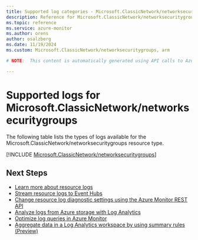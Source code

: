 ```yaml
---
title: Supported log categories - Microsoft.ClassicNetwork/networksecuritygroups
description: Reference for Microsoft.ClassicNetwork/networksecuritygroups in Azure Monitor Logs.
ms.topic: reference
ms.service: azure-monitor
ms.author: orens
author: osalzberg
ms.date: 11/19/2024
ms.custom: Microsoft.ClassicNetwork/networksecuritygroups, arm

# NOTE:  This content is automatically generated using API calls to Azure. Any edits made on these files will be overwritten in the next run of the script. 

---
```





# Supported logs for Microsoft.ClassicNetwork/networksecuritygroups  
The following table lists the types of logs available for the Microsoft.ClassicNetwork/networksecuritygroups resource type.
  

  
[!INCLUDE [Microsoft.ClassicNetwork/networksecuritygroups](~/reusable-content/ce-skilling/azure/includes/azure-monitor/reference/logs/microsoft-classicnetwork-networksecuritygroups-logs-include.md)]  
  

## Next Steps

* [Learn more about resource logs](/azure/azure-monitor/essentials/platform-logs-overview)
* [Stream resource logs to Event Hubs](/azure/azure-monitor/essentials/resource-logs#send-to-azure-event-hubs)
* [Change resource log diagnostic settings using the Azure Monitor REST API](/rest/api/monitor/diagnosticsettings)
* [Analyze logs from Azure storage with Log Analytics](/azure/azure-monitor/essentials/resource-logs#send-to-log-analytics-workspace)
* [Optimize log queries in Azure Monitor](/azure/azure-monitor/logs/query-optimization)
* [Aggregate data in a Log Analytics workspace by using summary rules (Preview)](/azure/azure-monitor/logs/summary-rules)